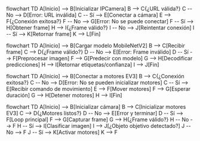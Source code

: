 
flowchart TD
    A[Inicio] --> B[Inicializar IPCamera]
    B --> C{¿URL válida?}
    C -- No --> D[Error: URL inválida]
    C -- Sí --> E[Conectar a cámara]
    E --> F{¿Conexión exitosa?}
    F -- No --> G[Error: No se puede conectar]
    F -- Sí --> H[Obtener frame]
    H --> I{¿Frame válido?}
    I -- No --> J[Reintentar conexión]
    I -- Sí --> K[Retornar frame]
    K --> L[Fin]

flowchart TD
    A[Inicio] --> B[Cargar modelo MobileNetV2]
    B --> C[Recibir frame]
    C --> D{¿Frame válido?}
    D -- No --> E[Error: Frame inválido]
    D -- Sí --> F[Preprocesar imagen]
    F --> G[Predecir con modelo]
    G --> H[Decodificar predicciones]
    H --> I[Retornar etiquetas/confianza]
    I --> J[Fin]

flowchart TD
    A[Inicio] --> B[Conectar a motores EV3]
    B --> C{¿Conexión exitosa?}
    C -- No --> D[Error: No se pueden inicializar motores]
    C -- Sí --> E[Recibir comando de movimiento]
    E --> F[Mover motores]
    F --> G[Esperar duración]
    G --> H[Detener motores]
    H --> I[Fin]

flowchart TD
    A[Inicio] --> B[Inicializar cámara]
    B --> C[Inicializar motores EV3]
    C --> D{¿Motores listos?}
    D -- No --> E[Error y terminar]
    D -- Sí --> F[Loop principal]
    F --> G[Capturar frame]
    G --> H{¿Frame válido?}
    H -- No --> F
    H -- Sí --> I[Clasificar imagen]
    I --> J[¿Objeto objetivo detectado?]
    J -- No --> F
    J -- Sí --> K[Activar motores]
    K --> F
